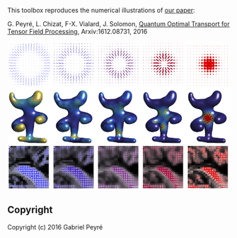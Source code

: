 This toolbox reproduces the numerical illustrations of [our paper](http://arxiv.org/abs/1612.08731):

G. Peyré, L. Chizat, F-X. Vialard, J. Solomon, [Quantum Optimal Transport for Tensor Field Processing](http://arxiv.org/abs/1612.08731), Arxiv:1612.08731, 2016

![Example of tensor-valued interpolation](img/RepresentativeFigure.png)

Copyright
-------

Copyright (c) 2016 Gabriel Peyré
